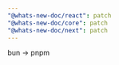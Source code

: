 ```yaml
---
"@whats-new-doc/react": patch
"@whats-new-doc/core": patch
"@whats-new-doc/next": patch
---
```


bun -> pnpm
